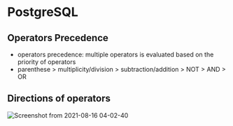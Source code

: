 # PostgreSQL
## Operators Precedence
*  operators precedence: multiple operators is evaluated based on the priority of operators 
* parenthese > multiplicity/division > subtraction/addition > NOT > AND > OR 
## Directions of operators
![Screenshot from 2021-08-16 04-02-40](https://user-images.githubusercontent.com/40498170/129502644-540bea9b-10b5-4ff5-b42d-97627cb0a7a1.png)

